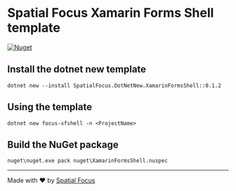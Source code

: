 # Spatial Focus Xamarin Forms Shell template

[![Nuget](https://img.shields.io/nuget/v/SpatialFocus.DotNetNew.XamarinFormsShell)](https://www.nuget.org/packages/SpatialFocus.DotNetNew.XamarinFormsShell/)

## Install the dotnet new template

```
dotnet new --install SpatialFocus.DotNetNew.XamarinFormsShell::0.1.2
```

## Using the template


```
dotnet new focus-xfshell -n <ProjectName>
```

## Build the NuGet package

```
nuget\nuget.exe pack nuget\XamarinFormsShell.nuspec
```

----

Made with :heart: by [Spatial Focus](https://spatial-focus.net/)